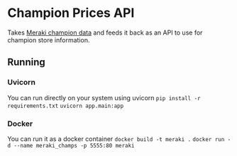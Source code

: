 # Champion Prices API
 
Takes [Meraki champion data](http://cdn.merakianalytics.com/riot/lol/resources/latest/en-US/champions.json) and feeds it back as an API to use for champion store information.

## Running

### Uvicorn
You can run directly on your system using uvicorn
``
pip install -r requirements.txt
``
``
uvicorn app.main:app
``

### Docker
You can run it as a docker container
``
docker build -t meraki .
``
``
docker run -d --name meraki_champs -p 5555:80 meraki
``

